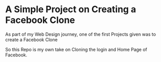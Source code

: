 # A Simple Project on Creating a Facebook Clone

As part of my Web Design journey, one of the first Projects
given was to create a Facebook Clone

So this Repo is my own take on Cloning the login and Home Page of Facebook.
